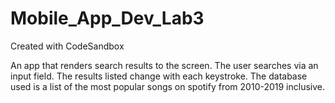 # Mobile_App_Dev_Lab3
Created with CodeSandbox

An app that renders search results to the screen. The user searches via an input field. The results listed change with each keystroke.
The database used is a list of the most popular songs on spotify from 2010-2019 inclusive. 
